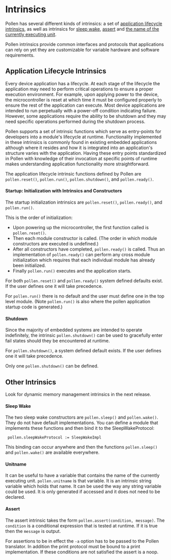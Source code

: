 <h1 id="arrays" class="page-header">Intrinsics</h1>

<p class="lead">Pollen has several different kinds of intrinsics: a set of <a
href="#ref-intrin-lifecy">application lifecycle intrinsics</a>, as well as
intrinsics for <a href="#ref-intrin-slpwake">sleep wake</a>, <a href="#ref-intrin-assert">assert</a> and <a
href="#ref-intrin-uname">the name of the currently executing unit</a>.</p>

Pollen intrinsics provide common interfaces and protocols that applications can
rely on yet they are customizable for variable hardware and software
requirements.

<h2 class="page-header"
id="ref-intrin-lifecy">
Application Lifecycle Intrinsics 
</h2>

Every device application has a lifecycle. At each stage of the lifecycle the
application may need to perform critical operations to ensure a proper
execution environment. For example, upon applying power to the device,
the microcontroller is reset at which time it must be configured
properly to ensure the rest of the application can execute. 
Most device applications are intended to run
perpetually with a power-off condition indicating failure. However,
some applications require the ability to be shutdown and they may need
specific operations performed during the shutdown process.

Pollen supports a set of intrinsic functions which serve as entry-points for
developers into a module's lifecycle at runtime. Functionality
implemented in these intrinsics is commonly found in existing embedded
applications although where it resides and how it is integrated into an
application's structure varies with the application. Having these entry
points standardized in Pollen with knowledge of their invocation at
specific points of runtime makes understanding application
functionality more straightforward.

The application lifecycle intrinsic functions defined by Pollen are
`pollen.reset()`, `pollen.run()`, `pollen.shutdown()`, and `pollen.ready()`.

<h4 class="page-header"
id="ref-intrin-init">
Startup: Initialization with Intrinsics and Constructors
</h4>

The startup initialization intrinsics are `pollen.reset()`, `pollen.ready()`,
and `pollen.run()`.

This is the order of initialization:

- Upon powering up the microcontroller, the first function called is `pollen.reset()`. 
- Then each module constructor is called. (The order in which module constructors are executed is undefined.) 
- After all constructors have completed, `pollen.ready()` is called. 
Thus an implementation of `pollen.ready()` can perform any cross module
initialization which requires that each individual module has already been initialized.
- Finally `pollen.run()` executes and the application starts. 

For both `pollen.reset()` and `pollen.ready()` 
system defined defaults exist. If the user defines one it will take precedence. 

For `pollen.run()` there is no default and the user must define one in the top
level module. (Note `pollen.run()` is also where the pollen application startup
code is generated.)

<h4 class="page-header"
id="ref-intrin-shutdown">
Shutdown
</h4>

Since the majority of embedded systems are intended to operate indefinitely,
the intrinsic `pollen.shutdown()` can be used to gracefully enter fail states should
they be encountered at runtime.

For `pollen.shutdown()`, a system defined default exists. If the user defines one it will take precedence. 

Only one `pollen.shutdown()` can be defined.

<h2 class="page-header"
id="ref-intrin-other">
Other Intrinsics 
</h2>

<div class="alert alert-success" role="alert">
  <span class="glyphicon glyphicon-leaf"></span>
     Look for dynamic memory management intrinsics 
     in the next release.
</div>

<h4 class="page-header"
id="ref-intrin-slpwake">
Sleep Wake
</h4>

The two sleep wake constructors are `pollen.sleep()` and `pollen.wake()`.
They do not have default implementations. 
You can define a module that implements these functions and then bind it to the 
SleepWakeProtocol:

     pollen.sleepWakeProtocol := SleepWakeImpl

This binding can occur anywhere and then the functions 
`pollen.sleep()` and `pollen.wake()` are available everywhere.

<h4 class="page-header"
id="ref-intrin-uname">
Unitname 
</h4>

It can be useful to have a variable that contains the name of the
currently executing unit. `pollen.unitname` is that variable. It is an
intrinsic string variable which holds that name. It can be used the way
any string variable could be used. It is only generated if accessed and
it does not need to be declared.

<h4 class="page-header"
id="ref-intrin-assert">
Assert
</h4>

The assert intrinsic takes the form `pollen.assert(condition, message)`. The
`condition` is a conditional expression that is tested at runtime. If it is true
then the `message` is output. 

For assertions to be in effect the `-a` option has
to be passed to the Pollen translator. In addition the print protocol must be
bound to a print implementation. If these conditions are not satisfied the
assert is a noop. 
